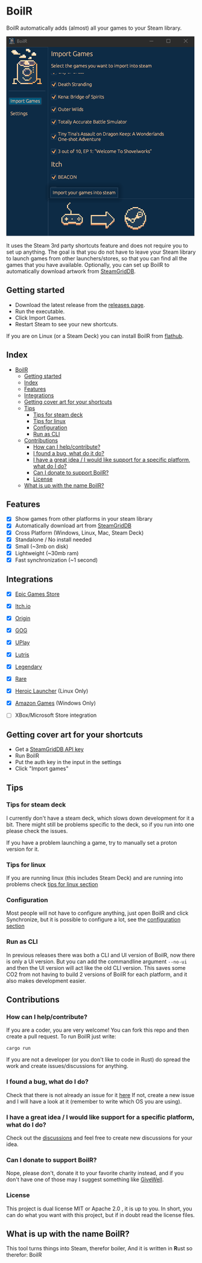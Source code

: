# BoilR

BoilR automatically adds (almost) all your games to your Steam library.

![BoilR Screenshot](screenshot_1.png)

It uses the Steam 3rd party shortcuts feature and does not require you to set up anything.
The goal is that you do not have to leave your Steam library to launch games from other launchers/stores, so that you can find all the games that you have available.
Optionally, you can set up BoilR to automatically download artwork from [SteamGridDB](https://www.steamgriddb.com/).

## Getting started
- Download the latest release from the [releases page](https://github.com/PhilipK/BoilR/releases).
- Run the executable.
- Click Import Games.
- Restart Steam to see your new shortcuts.

If you are on Linux (or a Steam Deck) you can install BoilR from [flathub](https://flathub.org/apps/details/io.github.philipk.boilr).

## Index
- [BoilR](#boilr)
  - [Getting started](#getting-started)
  - [Index](#index)
  - [Features](#features)
  - [Integrations](#integrations)
  - [Getting cover art for your shortcuts](#getting-cover-art-for-your-shortcuts)
  - [Tips](#tips)
    - [Tips for steam deck](#tips-for-steam-deck)
    - [Tips for linux](#tips-for-linux)
    - [Configuration](#configuration)
    - [Run as CLI](#run-as-cli)
  - [Contributions](#contributions)
    - [How can I help/contribute?](#how-can-i-helpcontribute)
    - [I found a bug, what do it do?](#i-found-a-bug-what-do-it-do)
    - [I have a great idea / I would like support for a specific platform, what do I do?](#i-have-a-great-idea--i-would-like-support-for-a-specific-platform-what-do-i-do)
    - [Can I donate to support BoilR?](#can-i-donate-to-support-boilr)
    - [License](#license)
  - [What is up with the name BoilR?](#what-is-up-with-the-name-boilr)


## Features

- [x] Show games from other platforms in your steam library
- [x] Automatically download art from [SteamGridDB](https://www.steamgriddb.com/)
- [x] Cross Platform (Windows, Linux, Mac, Steam Deck)
- [x] Standalone / No install needed
- [x] Small (~3mb on disk)
- [x] Lightweight (~30mb ram)
- [x] Fast synchronization (~1 second)

## Integrations

- [x] [Epic Games Store](https://www.epicgames.com/)
- [x] [Itch.io](https://itch.io/app)
- [x] [Origin](https://www.origin.com)
- [x] [GOG](https://www.gog.com/galaxy)
- [x] [UPlay](https://ubisoftconnect.com)
- [x] [Lutris](https://github.com/lutris/lutris)
- [x] [Legendary](https://github.com/derrod/legendary)
- [x] [Rare](https://github.com/Dummerle/Rare/releases)
- [x] [Heroic Launcher](https://github.com/Heroic-Games-Launcher/HeroicGamesLauncher) (Linux Only)
- [x] [Amazon Games](https://gaming.amazon.com) (Windows Only)
- [ ] XBox/Microsoft Store integration


## Getting cover art for your shortcuts

- Get a [SteamGridDB API key](https://www.steamgriddb.com/profile/preferences/api)
- Run BoilR
- Put the auth key in the input in the settings
- Click "Import games"


## Tips 

### Tips for steam deck

I currently don't have a steam deck, which slows down development for it a bit.
There might still be problems specific to the deck, so if you run into one please check the issues.

If you have a problem launching a game, try to manually set a proton version for it.

### Tips for linux

If you are running linux (this includes Steam Deck) and are running into problems check [tips for linux section](tips_for_linux.md)

### Configuration

Most people will not have to configure anything, just open BoilR and click Synchronize, but it is possible to configure a lot, see the [configuration section](configuration.md)

### Run as CLI

In previous releases there was both a CLI and UI version of BoilR, now there is only a UI version.
But you can add the commandline argument ``--no-ui`` and then the UI version will act like the old CLI version.
This saves some CO2 from not having to build 2 versions of BoilR for each platform, and it also makes development easier.

## Contributions 

### How can I help/contribute?
If you are a coder, you are very welcome! You can fork this repo and then create a pull request.
To run BoilR just write:

```shell
cargo run
```

If you are not a developer (or you don't like to code in Rust) do spread the work and create issues/discussions for anything.

### I found a bug, what do I do?
Check that there is not already an issue for it [here](https://github.com/PhilipK/BoilR/issues)
If not, create a new issue and I will have a look at it (remember to write which OS you are using).

### I have a great idea / I would like support for a specific platform, what do I do?
Check out the [discussions](https://github.com/PhilipK/BoilR/discussions) and feel free to create new discussions for your idea.


### Can I donate to support BoilR?
Nope, please don't, donate it to your favorite charity instead, and if you don't have one of those may I suggest something like [GiveWell](https://www.givewell.org/).

### License
This project is dual license MIT or Apache 2.0 , it is up to you. In short, you can do what you want with this project, but if in doubt read the license files.

## What is up with the name BoilR?
This tool turns things into Steam, therefor boiler, And it is written in **R**ust so therefor: BoilR
